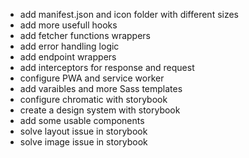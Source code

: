 - add manifest.json and icon folder with different sizes
- add more usefull hooks
- add fetcher functions wrappers
- add error handling logic
- add endpoint wrappers
- add interceptors for response and request
- configure PWA and service worker
- add varaibles and more Sass templates
- configure chromatic with storybook
- create a design system with storybook
- add some usable components
- solve layout issue in storybook
- solve image issue in storybook
